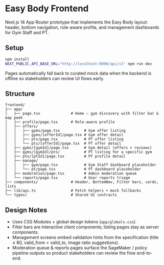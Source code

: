 # Easy Body Frontend

Next.js 14 App Router prototype that implements the Easy Body layout: header, bottom navigation, role-aware profile, and management dashboards for Gym Staff and PT.

## Setup

```bash
npm install
NEXT_PUBLIC_API_BASE_URL="http://localhost:8000/api/v1" npm run dev
```

Pages automatically fall back to curated mock data when the backend is offline so stakeholders can review UI flows early.

## Structure

```
frontend/
├── app/
│   ├── page.tsx              # Home – gym discovery with filter bar & map peek
│   ├── profile/page.tsx      # Role-aware profile
│   ├── offers/
│   │   ├── gyms/page.tsx           # Gym offer listing
│   │   ├── gyms/[offerId]/page.tsx # Gym offer detail
│   │   ├── pts/page.tsx            # PT offer listing
│   │   └── pts/[offerId]/page.tsx  # PT offer detail
│   ├── gyms/[gymId]/page.tsx       # Gym detail (offers + reviews)
│   ├── gyms/[gymId]/pts/           # PT listing for a specific gym
│   ├── pts/[ptId]/page.tsx         # PT profile detail
│   ├── manage/
│   │   ├── gym/page.tsx            # Gym Staff dashboard placeholder
│   │   └── pt/page.tsx             # PT dashboard placeholder
│   ├── moderation/page.tsx         # Admin moderation queue
│   └── reports/page.tsx            # User reports triage
├── components/               # Header, BottomNav, Filter bars, cards, lists
├── lib/api.ts                # Fetch helpers + mock fallbacks
└── types/                    # Shared UI contracts
```

## Design Notes

- Uses CSS Modules + global design tokens (`app/globals.css`).
- Filter bars are interactive client components; listing pages stay as server components.
- Management screens embed validation hints from the specification (title ≤ 80, valid_from < valid_to, image ratio suggestions).
- Moderation queue & reports pages surface the SageMaker / policy pipeline outputs so product stakeholders can review the flow end-to-end.
